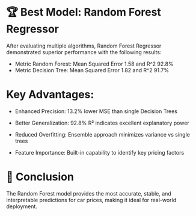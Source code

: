 # 🏆 Best Model: Random Forest Regressor
 After evaluating multiple algorithms, Random Forest Regressor demonstrated superior performance with the following results:

- Metric	Random Forest: Mean Squared Error 1.58 and R^2 92.8%
- Metric Decision Tree: Mean Squared Error 1.82 and R^2 91.7%


# Key Advantages:
   - Enhanced Precision: 13.2% lower MSE than single Decision Trees

   - Better Generalization: 92.8% R² indicates excellent explanatory power

   - Reduced Overfitting: Ensemble approach minimizes variance vs single trees

   - Feature Importance: Built-in capability to identify key pricing factors

# 🚀 Conclusion
 The Random Forest model provides the most accurate, stable, and interpretable predictions for car prices, making it ideal for real-world deployment.
